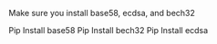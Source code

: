 Make sure you install base58, ecdsa, and bech32

Pip Install base58
Pip Install bech32
Pip Install ecdsa
